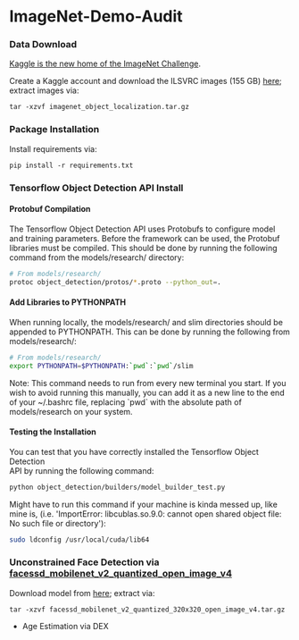 # ImageNet-Demo-Audit

### Data Download

[Kaggle is the new home of the ImageNet Challenge](https://www.kaggle.com/c/imagenet-object-localization-challenge/overview).

Create a Kaggle account and download the ILSVRC images (155 GB) [here](https://www.kaggle.com/c/imagenet-object-localization-challenge/download/imagenet_object_localization.tar.gz); extract images via:

 ~~~~
 tar -xzvf imagenet_object_localization.tar.gz
 ~~~~

### Package Installation

Install requirements via:

~~~~
pip install -r requirements.txt
~~~~

### Tensorflow Object Detection API Install


#### Protobuf Compilation

The Tensorflow Object Detection API uses Protobufs to configure model and
training parameters. Before the framework can be used, the Protobuf libraries
must be compiled. This should be done by running the following command from
the models/research/ directory:


``` bash
# From models/research/
protoc object_detection/protos/*.proto --python_out=.
```


#### Add Libraries to PYTHONPATH

When running locally, the models/research/ and slim directories
should be appended to PYTHONPATH. This can be done by running the following from
models/research/:


``` bash
# From models/research/
export PYTHONPATH=$PYTHONPATH:`pwd`:`pwd`/slim
```

Note: This command needs to run from every new terminal you start. If you wish
to avoid running this manually, you can add it as a new line to the end of your
~/.bashrc file, replacing \`pwd\` with the absolute path of
models/research on your system.

#### Testing the Installation

You can test that you have correctly installed the Tensorflow Object Detection\
API by running the following command:

```bash
python object_detection/builders/model_builder_test.py
```

Might have to run this command if your machine is kinda messed up, like mine is, (i.e. 'ImportError: libcublas.so.9.0: cannot open shared object file: No such file or directory'):

```bash
sudo ldconfig /usr/local/cuda/lib64
```

### Unconstrained Face Detection via [facessd_mobilenet_v2_quantized_open_image_v4](https://github.com/tensorflow/models/blob/master/research/object_detection/g3doc/detection_model_zoo.md#open-images-trained-models)

Download model from [here](http://download.tensorflow.org/models/object_detection/facessd_mobilenet_v2_quantized_320x320_open_image_v4.tar.gz); extract via:

 ~~~~
 tar -xzvf facessd_mobilenet_v2_quantized_320x320_open_image_v4.tar.gz
 ~~~~
  

- Age Estimation via DEX



